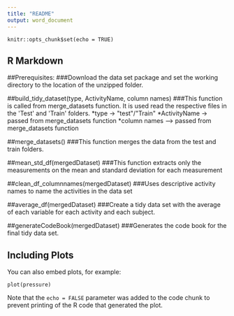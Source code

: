 ```yaml
---
title: "README"
output: word_document
---
```


```{r setup, include=FALSE}
knitr::opts_chunk$set(echo = TRUE)
```

## R Markdown
##Prerequisites:
###Download the data set package and set the working directory to the location of the unzipped folder.

##build_tidy_dataset(type, ActivityName, column names)
###This function is called from merge_datasets function. It is used read the respective files in the 'Test' and 'Train' folders.
*type -> "test"/"Train"
*ActivityName -> passed from merge_datasets function
*column names --> passed from merge_datasets function

##merge_datasets()
###This function merges the data from the test and train folders.

##mean_std_df(mergedDataset)
###This function extracts only the measurements on the mean and standard deviation for each measurement

##clean_df_columnnames(mergedDataset)
###Uses descriptive activity names to name the activities in the data set

##average_df(mergedDataset)
###Create a tidy data set with the average of each variable for each activity and each subject.

##generateCodeBook(mergedDataset)
###Generates the code book for the final tidy data set.

## Including Plots

You can also embed plots, for example:

```{r pressure, echo=FALSE}
plot(pressure)
```

Note that the `echo = FALSE` parameter was added to the code chunk to prevent printing of the R code that generated the plot.
